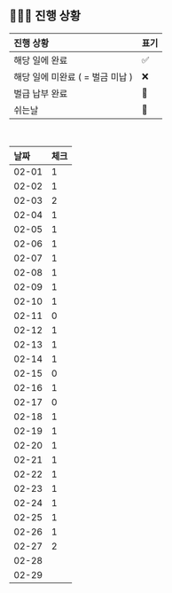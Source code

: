 ## 🧑🏻‍💻 진행 상황

| 진행 상황            | 표기  |
|:-----------------|:----|
| 해당 일에 완료      | ✅   |
| 해당 일에 미완료 ( = 벌금 미납 )    | ❌   |
| 벌급 납부 완료 | 🔺 |
| 쉬는날 | 🥳 |


<br>

| 날짜  | 체크 |
|:------|:----|
| 02-01 | 1 |
| 02-02 | 1 |
| 02-03 | 2 |
| 02-04 | 1 |
| 02-05 | 1 |
| 02-06 | 1 |
| 02-07 | 1 |
| 02-08 | 1 |
| 02-09 | 1 |
| 02-10 | 1 |
| 02-11 | 0 |
| 02-12 | 1 |
| 02-13 | 1 |
| 02-14 | 1 |
| 02-15 | 0 |
| 02-16 | 1 |
| 02-17 | 0 |
| 02-18 | 1 |
| 02-19 | 1 |
| 02-20 | 1 |
| 02-21 | 1 |
| 02-22 | 1 |
| 02-23 | 1 |
| 02-24 | 1 |
| 02-25 | 1 |
| 02-26 | 1 |
| 02-27 | 2 |
| 02-28 |  |
| 02-29 |  |

